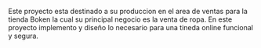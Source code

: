Este proyecto esta destinado a su produccion en el area de ventas para la tienda Boken la cual su principal negocio es la venta de ropa. En este proyecto implemento y diseño lo necesario para una tineda online funcional y segura.
